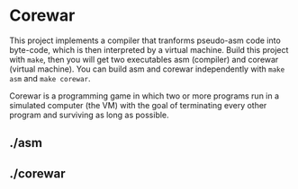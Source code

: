 # Corewar
This project implements a compiler that tranforms pseudo-asm code into byte-code, which is then interpreted by a virtual machine.
Build this project with `make`, then you will get two executables asm (compiler) and corewar (virtual machine). You can build asm and corewar independently with `make asm` and `make corewar`.

Corewar is a programming game in which two or more programs run in a simulated computer (the VM) with the goal of terminating every other program and surviving as long as possible.

## ./asm

## ./corewar
